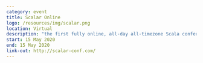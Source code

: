 ```yaml
---
category: event
title: Scalar Online
logo: /resources/img/scalar.png
location: Virtual
description: "the first fully online, all-day all-timezone Scala conference"
start: 15 May 2020
end: 15 May 2020
link-out: http://scalar-conf.com/
---
```

